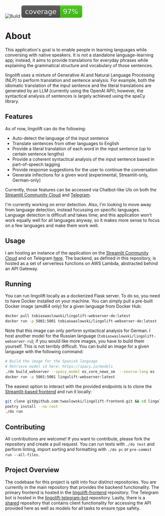 ![Build](https://github.com/TobiasWaslowski/lingolift/actions/workflows/build.yml/badge.svg)
![Coverage](./test/coverage.svg)

# About

This application's goal is to enable people in learning languages while conversing with native speakers.
It is not a standalone language-learning app; instead, it aims to provide translations for everyday phrases
while explaining the grammatical structure and vocabulary of those sentences.

lingolift uses a mixture of Generative AI and Natural Language Processing (NLP) to perform translation
and sentence analysis. For example, both the idiomatic translation of the input sentence and the literal
translations are generated by an LLM (currently using the OpenAI API); however, the syntactical analysis of sentences
is largely achieved using the spaCy library.

## Features

As of now, lingolift can do the following:

- Auto-detect the language of the input sentence
- Translate sentences from other languages to English
- Provide a literal translation of each word in the input sentence (up to certain sentence lengths)
- Provide a coherent syntactical analysis of the input sentence based in part-of-speech tagging
- Provide response suggestions for the user to continue the conversation
- Generate inflections for a given word (experimental, Streamlit-only, German-only)

Currently, those features can be accessed via Chatbot-like UIs on both the
[Streamlit Community Cloud](https://lingolift.streamlit.app)
and [Telegram](https://t.me/lingolift_bot).

I'm currently working on error detection. Also, I'm looking to move away from language detection, instead focussing
on specific languages. Language detection is difficult and takes time; and this application won't work equally well
for all languages anyway, so it makes more sense to focus on a few languages and make them work well.

## Usage

I am hosting an instance of the application on the [Streamlit Community Cloud](https://lingolift.streamlit.app)
and on Telegram [here](https://t.me/lingolift_bot). The backend, as defined in this repository, is hosted as a set
of serverless functions on AWS Lambda, abstracted behind an API Gateway.

## Running

You can run lingolift locally as a dockerized Flask server. To do so, you need to have Docker installed
on your machine. You can simply pull a pre-built Docker image (amd64 only) for a given language from Docker Hub:

```bash
docker pull tobiaswaslowski/lingolift-webserver-de:latest
docker run -p 5001:5001 tobiaswaslowski/lingolift-webserver-de:latest
```

Note that this image can only perform syntactical analysis for German. I host another model for the Russian language
(`tobiaswaslowski/lingolift-webserver-ru`); if you would like more images, you have to build them yourself. This
is not terribly difficult. You can build an image for a given language with the following command:

```bash
# Build the image for the Spanish language
# Retrieve model id here: https://spacy.io/models
./do build_webserver --spacy_model es_core_news_sm  --source-lang es
docker run -p 5001:5001 lingolift-webserver:latest
```

The easiest option to interact with the provided endpoints is to clone the
[Streamlit-based frontend](https://github.com/twaslowski/lingolift-frontend) and run it locally:

```bash
git clone git@github.com:twaslowski/lingolift-frontend.git && cd lingolift-frontend
poetry install --no-root
./do run
```

## Contributing

All contributions are welcome! If you want to contribute, please fork the repository and create a pull request.
You can run tests with `./do test` and perform linting, import sorting and formatting with `./do pc` or
`pre-commit run --all-files`.

## Project Overview

The codebase for this project is split into four distinct repositories.
You are currently in the main repository that provides the backend functionality.
The primary frontend is hosted in the [lingolift-frontend](https://github.com/twaslowski/lingolift-frontend) repository.
The Telegram bot is hosted in the [lingolift-telegram-bot](https://github.com/twaslowski/lingolift-telegram-bot) repository.
Lastly, there is a [shared](https://github.com/twaslowski/lingolift-shared) repository that contains
client functionality for accessing the API provided here as well as models for all tasks to ensure type safety.
